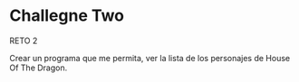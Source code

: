 # Challegne Two  

RETO 2

Crear un programa que me permita, ver la lista de los personajes de House Of The Dragon.